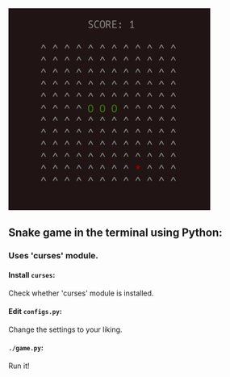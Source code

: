 <img src="docs/snake_screenshot.png" width="400" height="400">

## Snake game in the terminal using Python:
### Uses 'curses' module.

#### Install `curses`:
Check whether 'curses' module is installed.

#### Edit `configs.py`:
Change the settings to your liking.

#### `./game.py`:
Run it! 
